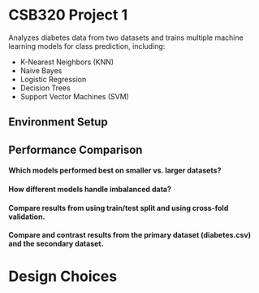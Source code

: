 # CSB320 Project 1
Analyzes diabetes data from two datasets and trains multiple machine learning models for class prediction, including:

- K-Nearest Neighbors (KNN)
- Naive Bayes
- Logistic Regression
- Decision Trees
- Support Vector Machines (SVM)

## Environment Setup

## Performance Comparison

#### Which models performed best on smaller vs. larger datasets?

#### How different models handle imbalanced data?

#### Compare results from using train/test split and using cross-fold validation.

#### Compare and contrast results from the primary dataset (diabetes.csv) and the secondary dataset.

# Design Choices